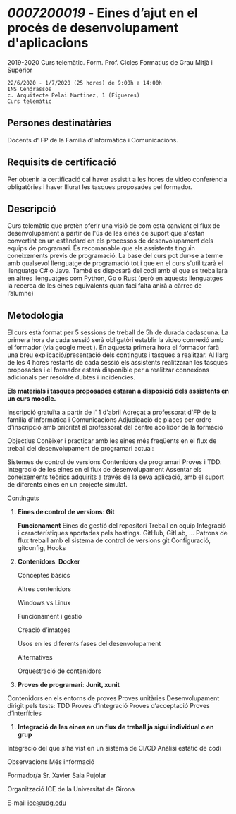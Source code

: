 # *0007200019* - Eines d’ajut en el procés de desenvolupament d'aplicacions

2019-2020  	Curs telemàtic. Form. Prof. Cicles Formatius de Grau Mitjà i Superior

    22/6/2020 - 1/7/2020 (25 hores) de 9:00h a 14:00h
    INS Cendrassos
    c. Arquitecte Pelai Martinez, 1 (Figueres)
    Curs telemàtic
 	 
## Persones destinatàries

Docents d' FP de la Família d'Informàtica i Comunicacions.
 	 
## Requisits de certificació

Per obtenir la certificació cal haver assistit a les hores de video conferència obligatòries i haver lliurat les tasques proposades pel formador.
 	 
## Descripció

Curs telemàtic que pretèn oferir una visió de com està canviant el flux de desenvolupament a partir de l'ús de les eines de suport que s'estan convertint en un estàndard en els processos de desenvolupament dels equips de programari. És recomanable que els assistents tinguin coneixements previs de programació.
La base del curs pot dur-se a terme amb qualsevol llenguatge de programació tot i que en el curs s'utilitzarà el llenguatge C# o Java.
També es disposarà del codi amb el que es treballarà en altres llenguatges com Python, Go o Rust (però en aquests llenguatges la recerca de les eines equivalents quan faci falta anirà a càrrec de l’alumne)

## Metodologia

El curs està format per 5 sessions de treball de 5h de durada cadascuna.
La primera hora de cada sessió serà obligatòri establir la video connexió amb el formador (via google meet ). En aquesta primera hora el formador farà una breu explicació/presentació dels continguts i tasques a realitzar.
Al llarg de les 4 hores restants de cada sessió els assistents realitzaran les tasques proposades i el formador estarà disponible per a realitzar connexions adicionals per resoldre dubtes i incidències.

**Els materials i tasques proposades estaran a disposició dels assistents en un curs moodle.**


Inscripció gratuïta a partir de l' 1 d'abril
Adreçat a professorat d'FP de la família d'Informàtica i Comunicacions
Adjudicació de places per ordre d'inscripció amb prioritat al professorat del centre acollidor de la formació
 	 
Objectius  	Conèixer i practicar amb les eines més freqüents en el flux de treball del desenvolupament de programari actual:

Sistemes de control de versions
Contenidors de programari
Proves i TDD.
Integració de les eines en el flux de desenvolupament
Assentar els coneixements teòrics adquirits a través de la seva aplicació, amb el suport de diferents eines en un projecte simulat.
 	 
Continguts
1. **Eines de control de versions**: **Git**

    **Funcionament**
    Eines de gestió del repositori
    Treball en equip
    Integració i característiques aportades pels hostings. GitHub, GitLab, …
    Patrons de flux treball amb el sistema de control de versions git
    Configuració, gitconfig, Hooks

1. **Contenidors**: **Docker**

    Conceptes bàsics
    
    Altres contenidors
    
    Windows vs Linux
    
    Funcionament i gestió
    
    Creació d’imatges
    
    Usos en les diferents fases del desenvolupament
    
    Alternatives
    
    Orquestració de contenidors
    

1. **Proves de programari**: **Junit, xunit**

Contenidors en els entorns de proves
Proves unitàries
Desenvolupament dirigit pels tests: TDD
Proves d’integració
Proves d’acceptació
Proves d’interfícies

1. **Integració de les eines en un flux de treball ja sigui individual o en grup**

Integració del que s’ha vist en un sistema de CI/CD
Anàlisi estàtic de codi

 	 
Observacions  	Més informació

 	 
Formador/a  	Sr. Xavier Sala Pujolar
 	 
Organització  	ICE de la Universitat de Girona
 	 
E-mail  	ice@udg.edu

